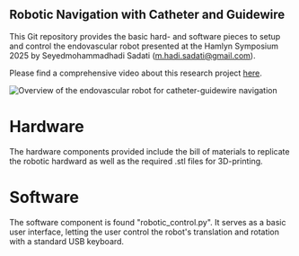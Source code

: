 ## Robotic Navigation with Catheter and Guidewire
This Git repository provides the basic hard- and software pieces to setup and control the endovascular robot presented at the Hamlyn Symposium 2025 by Seyedmohammadhadi Sadati (m.hadi.sadati@gmail.com).

Please find a comprehensive video about this research project [here](https://www.youtube.com/watch?v=b7-3ZVEUGTk).

![Overview of the endovascular robot for catheter-guidewire navigation](https://github.com/KCL-BMEIS/robotic_catheter_guidewire_navigation/blob/main/Hardware/Images/robotic_hardware_overview.png)

# Hardware
The hardware components provided include the bill of materials to replicate the robotic hardward as well as the required .stl files for 3D-printing.

# Software
The software component is found "robotic_control.py". It serves as a basic user interface, letting the user control the robot's translation and rotation with a standard USB keyboard.
